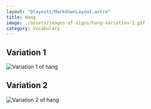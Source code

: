 ```yaml
---
layout: "@layouts/MarkdownLayout.astro"
title: Hang
image: ./assets/images-of-signs/hang-variation-1.gif
category: Vocabulary
---
```


## Variation 1

![Variation 1 of hang](@signs/hang-variation-1.gif)

## Variation 2

![Variation 2 of hang](@signs/hang-variation-2.gif)
